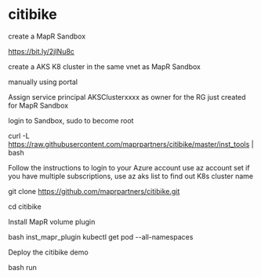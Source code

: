 # citibike

create a MapR Sandbox

https://bit.ly/2jINu8c

create a AKS K8 cluster in the same vnet as MapR Sandbox

manually using portal

Assign service principal AKSClusterxxxx as owner for the RG just created for MapR Sandbox

login to Sandbox, sudo to become root

curl -L https://raw.githubusercontent.com/maprpartners/citibike/master/inst_tools | bash

Follow the instructions to login to your Azure account
use  az account set if you have multiple subscriptions, use az aks list to find out K8s cluster name

git clone https://github.com/maprpartners/citibike.git

cd citibike

Install MapR volume plugin

bash inst_mapr_plugin 
kubectl get pod --all-namespaces

Deploy the citibike demo

bash run


